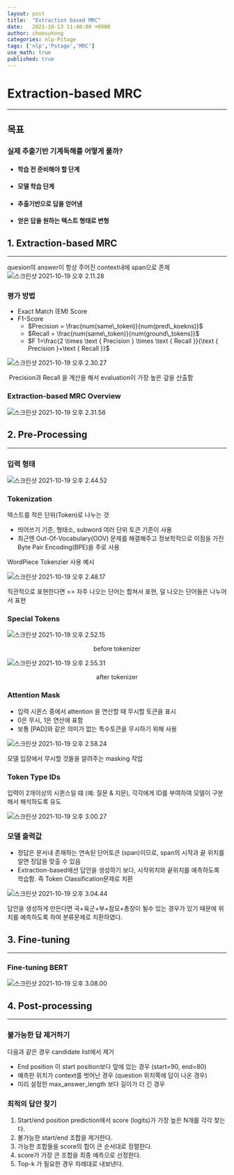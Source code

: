 ```yaml
---
layout: post
title:  "Extraction based MRC"
date:   2021-10-13 11:40:00 +0900
author: choesuhong
categories: nlp-Pstage
tags: ['nlp','Pstage','MRC']
use_math: true
published: true
---
```


# Extraction-based MRC

---------------------

## 목표

### 실제 추출기반 기계독해를 어떻게 풀까?

- #### 학습 전 준비해야 할 단계

- #### 모델 학습 단계

- #### 추출기반으로 답을 얻어냄

- #### 얻은 답을 원하는 텍스트 형태로 변형

 

## 1. Extraction-based MRC

-----------

quesion의 answer이 항상 주어진 context내에 span으로 존제![스크린샷 2021-10-19 오후 2.11.28](https://raw.githubusercontent.com/choesuhong/save-image-repo/image/uPic/%E1%84%89%E1%85%B3%E1%84%8F%E1%85%B3%E1%84%85%E1%85%B5%E1%86%AB%E1%84%89%E1%85%A3%E1%86%BA%202021-10-19%20%E1%84%8B%E1%85%A9%E1%84%92%E1%85%AE%202.11.28.png)



### 평가 방법

- Exact Match (EM) Score
- F1-Score 
  - $Precision = \frac{num(same\_token)}{num(pred\_koekns)}$
  - $Recall = \frac{num(same\_token)}{num(ground\_tokens)}$
  - $F 1=\frac{2 \times \text { Precision } \times \text { Recall }}{\text { Precision }+\text { Recall }}$

![스크린샷 2021-10-19 오후 2.30.27](https://raw.githubusercontent.com/choesuhong/save-image-repo/image/uPic/%E1%84%89%E1%85%B3%E1%84%8F%E1%85%B3%E1%84%85%E1%85%B5%E1%86%AB%E1%84%89%E1%85%A3%E1%86%BA%202021-10-19%20%E1%84%8B%E1%85%A9%E1%84%92%E1%85%AE%202.30.27.png)

​			Precision과 Recall 을 계산을 해서 evaluation이 가장 높은 갚을 산출함



### Extraction-based MRC Overview

![스크린샷 2021-10-19 오후 2.31.56](https://raw.githubusercontent.com/choesuhong/save-image-repo/image/uPic/%E1%84%89%E1%85%B3%E1%84%8F%E1%85%B3%E1%84%85%E1%85%B5%E1%86%AB%E1%84%89%E1%85%A3%E1%86%BA%202021-10-19%20%E1%84%8B%E1%85%A9%E1%84%92%E1%85%AE%202.31.56.png)





## 2. Pre-Processing

---------

### 입력 형태

![스크린샷 2021-10-19 오후 2.44.52](https://raw.githubusercontent.com/choesuhong/save-image-repo/image/uPic/%E1%84%89%E1%85%B3%E1%84%8F%E1%85%B3%E1%84%85%E1%85%B5%E1%86%AB%E1%84%89%E1%85%A3%E1%86%BA%202021-10-19%20%E1%84%8B%E1%85%A9%E1%84%92%E1%85%AE%202.44.52.png)



### Tokenization

텍스트를 작은 단위(Token)로 나누는 것

- 띄어쓰기 기준, 형태소, subword 여러 단위 토큰 기준이 사용
- 최근엔 Out-Of-Vocabulary(OOV) 문제를 해결해주고 정보학적으로 이점을 가진 Byte Pair Encoding(BPE)을 주로 사용



WordPiece Tokenzier 사용 예시

![스크린샷 2021-10-19 오후 2.48.17](https://raw.githubusercontent.com/choesuhong/save-image-repo/image/uPic/%E1%84%89%E1%85%B3%E1%84%8F%E1%85%B3%E1%84%85%E1%85%B5%E1%86%AB%E1%84%89%E1%85%A3%E1%86%BA%202021-10-19%20%E1%84%8B%E1%85%A9%E1%84%92%E1%85%AE%202.48.17.png)

직관적으로 표현한다면 => 자주 나오는 단어는 합쳐서 표현, 덜 나오는 단어들은 나누어서 표현



### Special Tokens

![스크린샷 2021-10-19 오후 2.52.15](https://raw.githubusercontent.com/choesuhong/save-image-repo/image/uPic/%E1%84%89%E1%85%B3%E1%84%8F%E1%85%B3%E1%84%85%E1%85%B5%E1%86%AB%E1%84%89%E1%85%A3%E1%86%BA%202021-10-19%20%E1%84%8B%E1%85%A9%E1%84%92%E1%85%AE%202.52.15.png)

<center>before tokenizer</center>

![스크린샷 2021-10-19 오후 2.55.31](https://raw.githubusercontent.com/choesuhong/save-image-repo/image/uPic/%E1%84%89%E1%85%B3%E1%84%8F%E1%85%B3%E1%84%85%E1%85%B5%E1%86%AB%E1%84%89%E1%85%A3%E1%86%BA%202021-10-19%20%E1%84%8B%E1%85%A9%E1%84%92%E1%85%AE%202.55.31.png)

<center>after tokenizer</center>



### Attention Mask

- 입력 시퀸스 중에서 attention 을 연산할 때 무시할 토큰을 표시
- 0은 무시, 1은 연산에 표함
- 보통 [PAD]와 같은 의미가 없는 특수토큰을 무시하기 위해 사용

![스크린샷 2021-10-19 오후 2.58.24](https://raw.githubusercontent.com/choesuhong/save-image-repo/image/uPic/%E1%84%89%E1%85%B3%E1%84%8F%E1%85%B3%E1%84%85%E1%85%B5%E1%86%AB%E1%84%89%E1%85%A3%E1%86%BA%202021-10-19%20%E1%84%8B%E1%85%A9%E1%84%92%E1%85%AE%202.58.24.png)

모델 입장에서 무시할 것들을 알려주는 masking 작업



### Token Type IDs

입력이 2개이상의 시퀸스일 떄 (예: 질문 & 지문), 각각에게 ID를 부여하여 모델이 구분해서 해석하도록 유도

![스크린샷 2021-10-19 오후 3.00.27](https://raw.githubusercontent.com/choesuhong/save-image-repo/image/uPic/%E1%84%89%E1%85%B3%E1%84%8F%E1%85%B3%E1%84%85%E1%85%B5%E1%86%AB%E1%84%89%E1%85%A3%E1%86%BA%202021-10-19%20%E1%84%8B%E1%85%A9%E1%84%92%E1%85%AE%203.00.27.png)



### 모델 출력값

- 정답은 문서내 존재하는 연속된 단어토큰 (span)이므로, span의 시작과 끝 위치를 알면 정답을 맞출 수 있음
- Extraction-based에선 답안을 생성하기 보다, 시작위치와 끝위치를 예측하도록 학습함. 즉 Token Classification문제로 치환

![스크린샷 2021-10-19 오후 3.04.44](https://raw.githubusercontent.com/choesuhong/save-image-repo/image/uPic/%E1%84%89%E1%85%B3%E1%84%8F%E1%85%B3%E1%84%85%E1%85%B5%E1%86%AB%E1%84%89%E1%85%A3%E1%86%BA%202021-10-19%20%E1%84%8B%E1%85%A9%E1%84%92%E1%85%AE%203.04.44.png)

답안을 생성하게 만든다면 국+육군+부+참모+총장이 될수 있는 경우가 있기 때문에 위치를 예측하도록 하여 분류문제로 치환하였다.



## 3. Fine-tuning

-----------

### Fine-tuning BERT



![스크린샷 2021-10-19 오후 3.08.00](https://raw.githubusercontent.com/choesuhong/save-image-repo/image/uPic/%E1%84%89%E1%85%B3%E1%84%8F%E1%85%B3%E1%84%85%E1%85%B5%E1%86%AB%E1%84%89%E1%85%A3%E1%86%BA%202021-10-19%20%E1%84%8B%E1%85%A9%E1%84%92%E1%85%AE%203.08.00.png)





## 4. Post-processing

--------------

### 불가능한 답 제거하기

다음과 같은 경우 candidate list에서 제거

- End position 이 start position보다 앞에 있는 경우 (start=90, end=80)
- 예측한 위치가 context를 벗어난 경우 (question 위치쪽에 답이 나온 경우)
- 미리 설정한 max_answer_length 보다 길이가 더 긴 경우



### 최적의 답안 찾기

1. Start/end position prediction에서 score (logits)가 가장 높은 N개를 각각 찾는다.
2. 불가능한 start/end 조합을 제거한다.
3. 가능한 조합들을 score의 합이 큰 순서대로 정렬한다.
4. score가 가장 큰 조합을 최종 예측으로 선정한다.
5. Top-k 가 필요한 경우 차례대로 내보낸다.




